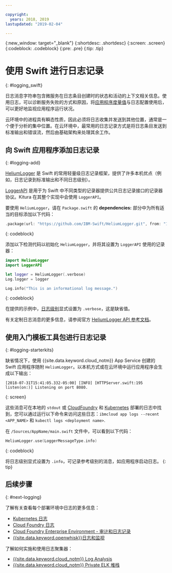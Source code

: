 ```yaml
---

copyright:
  years: 2018, 2019
lastupdated: "2019-02-04"

---
```


{:new_window: target="_blank"}
{:shortdesc: .shortdesc}
{:screen: .screen}
{:codeblock: .codeblock}
{:pre: .pre}
{:tip: .tip}

# 使用 Swift 进行日志记录
{: #logging_swift}

日志消息字符串包含微服务在日志条目创建时的状态和活动的上下文相关信息。使用日志，可以诊断服务失败的方式和原因，将[应用程序度量值](/docs/swift/cloudnative/appmetrics.html)与日志配置使用后，可以更好地监视应用程序运行状况。

云环境中的进程具有瞬态性质，因此必须将日志收集并发送到其他位置，通常是一个便于分析的集中位置。在云环境中，最常用的日志记录方式是将日志条目发送到标准输出和错误流，然后由基础架构来处理其余工作。

## 向 Swift 应用程序添加日志记录
{: #logging-add}

[HeliumLogger](https://github.com/IBM-Swift/HeliumLogger) 是 Swift 的常用轻量级日志记录框架，提供了许多本机优点（例如，日志记录到标准输出和不同日志级别）。

[LoggerAPI](https://github.com/IBM-Swift/LoggerAPI) 是用于为 Swift 中不同类型的记录器提供公共日志记录接口的记录器协议。Kitura 在其整个实现中会使用 `LoggerAPI`。

要使用 `HeliumLogger`，请在 `Package.swift` 的 **dependencies:** 部分中为所有适当的目标添加以下代码：
```swift
.package(url: "https://github.com/IBM-Swift/HeliumLogger.git", from: "1.7.1")
```
{: codeblock}

添加以下检测代码以初始化 `HeliumLogger`，并将其设置为 `LoggerAPI` 使用的记录器：
```swift
import HeliumLogger
import LoggerAPI

let logger = HeliumLogger(.verbose)
Log.logger = logger

Log.info("This is an informational log message.")
```
{: codeblock}

在提供的示例中，[日志级别](http://ibm-swift.github.io/HeliumLogger/)显式设置为 `.verbose`，这是缺省值。

有关定制日志消息的更多信息，请参阅官方 [HeliumLogger API 参考文档](http://ibm-swift.github.io/HeliumLogger/)。

## 使用入门模板工具包进行日志记录
{: #logging-starterkits}

缺省情况下，使用 {{site.data.keyword.cloud_notm}} App Service 创建的 Swift 应用程序随附 `HeliumLogger`。以本机方式或在云环境中运行应用程序会生成以下输出：
```
[2018-07-31T15:41:05.332-05:00] [INFO] [HTTPServer.swift:195 listen(on:)] Listening on port 8080.
```
{: screen}

这些消息可在本地的 `stdout` 或 [CloudFoundry](https://console.bluemix.net/docs/cli/reference/bluemix_cli/bx_cli.html#ibmcloud_app_logs) 和 [Kubernetes](https://kubernetes-v1-4.github.io/docs/user-guide/kubectl/kubectl_logs/) 部署的日志中找到，您可以通过运行以下命令来访问这些日志：`ibmcloud app logs --recent <APP_NAME>` 和 `kubectl logs <deployment name>`.

在 `/Sources/AppName/main.swift` 文件中，可以看到以下代码：
```swift
HeliumLogger.use(LoggerMessageType.info)
```
{: codeblock}

将日志级别显式设置为 `.info`，可记录参考级别的消息，如应用程序启动日志。
{: tip}

## 后续步骤
{: #next-logging}

了解有关查看每个部署环境中日志的更多信息：
* [Kubernetes 日志](https://kubernetes-v1-4.github.io/docs/user-guide/kubectl/kubectl_logs/)
* [Cloud Foundry 日志](/docs/cli/reference/ibmcloud/bx_cli.html)
* [Cloud Foundry Enterprise Environment - 审计和日志记录](docs/cloud-foundry/auditing-logging.html)
* [{{site.data.keyword.openwhisk}}日志和监视](/docs/openwhisk/openwhisk_logs.html)

了解如何实施和使用日志聚集器：
* [{{site.data.keyword.cloud_notm}} Log Analysis](/docs/services/CloudLogAnalysis/log_analysis_ov.html)
* [{{site.data.keyword.cloud_notm}} Private ELK 堆栈](https://www.ibm.com/support/knowledgecenter/en/SSBS6K_2.1.0.2/manage_metrics/logging_elk.html)
